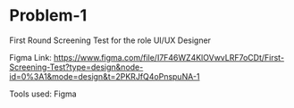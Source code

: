 # Problem-1
First Round Screening Test for the role UI/UX Designer

Figma Link: https://www.figma.com/file/I7F46WZ4KlOVwvLRF7oCDt/First-Screening-Test?type=design&node-id=0%3A1&mode=design&t=2PKRJfQ4oPnspuNA-1

Tools used: Figma

